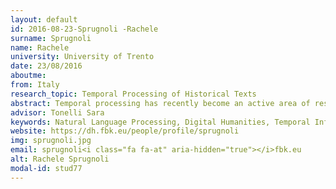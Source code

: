 ```yaml
---
layout: default 
id: 2016-08-23-Sprugnoli -Rachele
surname: Sprugnoli 
name: Rachele
university: University of Trento
date: 23/08/2016
aboutme: 
from: Italy
research_topic: Temporal Processing of Historical Texts
abstract: Temporal processing has recently become an active area of research because the extraction of temporal information (e.g. temporal expressions, events, temporal relations) from text is a fundamental component of many Human Language Technologies applications. So far temporal processing has been extensively applied only to the news domain however the recognition and elaboration of temporal information is a crucial step also when dealing with History-related matters. Finding new approaches to the identification of this information in historical texts can assist historians in enhancing their work and can have an impact both on Natural Language Processing and on Digital Humanities research.
advisor: Tonelli Sara
keywords: Natural Language Processing, Digital Humanities, Temporal Information Processing
website: https://dh.fbk.eu/people/profile/sprugnoli
img: sprugnoli.jpg
email: sprugnoli<i class="fa fa-at" aria-hidden="true"></i>fbk.eu
alt: Rachele Sprugnoli 
modal-id: stud77
---
```

